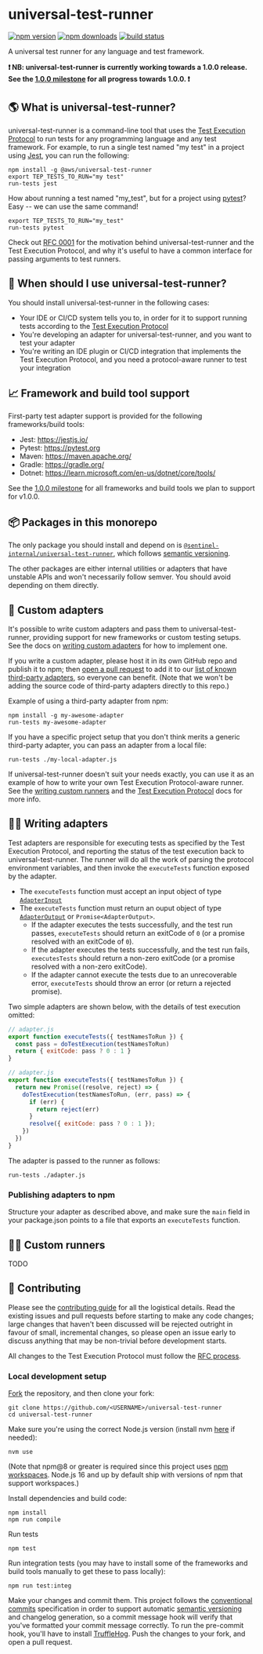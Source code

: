 # universal-test-runner

[![npm version](https://img.shields.io/npm/v/@aws/universal-test-runner)](https://www.npmjs.com/package/@aws/universal-test-runner)
[![npm downloads](https://img.shields.io/npm/dm/@aws/universal-test-runner)](https://npm-stat.com/charts.html?package=%40aws%2Funiversal-test-runner)
[![build status](https://github.com/aws/universal-test-runner/actions/workflows/build.yml/badge.svg)](https://github.com/aws/universal-test-runner/actions/workflows/build.yml)

A universal test runner for any language and test framework.

**❗️ NB: universal-test-runner is currently working towards a 1.0.0 release.
See the [1.0.0 milestone](https://github.com/aws/universal-test-runner/milestone/1) 
for all progress towards 1.0.0. ❗️**

## 🌎 What is universal-test-runner?

universal-test-runner is a command-line tool that uses the [Test Execution
Protocol](./protocol/README.md) to run tests for any programming language and
any test framework. For example, to run a single test named "my test" in a
project using [Jest](https://jestjs.io/), you can run the following:

```
npm install -g @aws/universal-test-runner 
export TEP_TESTS_TO_RUN="my test" 
run-tests jest
```

How about running a test named "my_test", but for a project using
[pytest](https://pytest.org)? Easy -- we can use the same command!

```
export TEP_TESTS_TO_RUN="my_test" 
run-tests pytest
```

Check out [RFC 0001](./protocol/rfcs/0001/README.md) for the motivation behind
universal-test-runner and the Test Execution Protocol, and why it's useful to
have a common interface for passing arguments to test runners.

## 🤔 When should I use universal-test-runner?

You should install universal-test-runner in the following cases:

* Your IDE or CI/CD system tells you to, in order for it to support running tests according to the [Test Execution Protocol](./protocol/README.md)
* You're developing an adapter for universal-test-runner, and you want to test your adapter
* You're writing an IDE plugin or CI/CD integration that implements the Test Execution Protocol, and you need a protocol-aware runner to test your integration

## 📈 Framework and build tool support

First-party test adapter support is provided for the following frameworks/build tools:

* Jest: https://jestjs.io/
* Pytest: https://pytest.org
* Maven: https://maven.apache.org/
* Gradle: https://gradle.org/
* Dotnet: https://learn.microsoft.com/en-us/dotnet/core/tools/

See the [1.0.0 milestone](https://github.com/aws/universal-test-runner/milestone/1)
for all frameworks and build tools we plan to support for v1.0.0.

## 📦 Packages in this monorepo

The only package you should install and depend on is
[`@sentinel-internal/universal-test-runner`](./packages/universal-test-runner),
which follows [semantic versioning](https://semver.org/).

The other packages are either internal utilities or adapters that have unstable
APIs and won't necessarily follow semver. You should avoid depending on them
directly.

## 🔋 Custom adapters

It's possible to write custom adapters and pass them to universal-test-runner,
providing support for new frameworks or custom testing setups. See the docs on
[writing custom adapters](#-writing-adapters) for how to implement one.

If you write a custom adapter, please host it in its own GitHub repo and
publish it to npm; then [open a pull request](https://github.com/aws/universal-test-runner/compare)
to add it to our [list of known third-party adapters](./docs/third-party-adapters.md),
so everyone can benefit. (Note that we won't be adding the source code of
third-party adapters directly to this repo.)

Example of using a third-party adapter from npm:

```
npm install -g my-awesome-adapter
run-tests my-awesome-adapter
```

If you have a specific project setup that you don't think merits a generic
third-party adapter, you can pass an adapter from a local file:

```
run-tests ./my-local-adapter.js
```

If universal-test-runner doesn't suit your needs exactly, you can use it as an
example of how to write your own Test Execution Protocol-aware runner. See the
[writing custom runners](#-custom-runners) and the 
[Test Execution Protocol](./protocol/README.md) docs for more info.

## 👩‍💻 Writing adapters

Test adapters are responsible for executing tests as specified by the Test
Execution Protocol, and reporting the status of the test execution back to
universal-test-runner. The runner will do all the work of parsing the protocol
environment variables, and then invoke the `executeTests` function exposed by
the adapter.

* The `executeTests` function must accept an input object of type [`AdapterInput`](./packages/universal-test-runner-types/src/index.ts)
* The `executeTests` function must return an ouput object of type [`AdapterOutput`](./packages/universal-test-runner-types/src/index.ts) or `Promise<AdapterOutput>`.
  * If the adapter executes the tests successfully, and the test run passes, `executeTests` should return an exitCode of `0` (or a promise resolved with an exitCode of `0`).
  * If the adapter executes the tests successfully, and the test run fails, `executesTests` should return a non-zero exitCode (or a promise resolved with a non-zero exitCode).
  * If the adapter cannot execute the tests due to an unrecoverable error, `executeTests` should throw an error (or return a rejected promise).

Two simple adapters are shown below, with the details of test execution omitted:

```javascript
// adapter.js
export function executeTests({ testNamesToRun }) {
  const pass = doTestExecution(testNamesToRun)
  return { exitCode: pass ? 0 : 1 }
}
```

```javascript
// adapter.js
export function executeTests({ testNamesToRun }) {
  return new Promise((resolve, reject) => {
    doTestExecution(testNamesToRun, (err, pass) => {
      if (err) {
        return reject(err)
      }
      resolve({ exitCode: pass ? 0 : 1 });
    })
  })
}
```

The adapter is passed to the runner as follows:

```
run-tests ./adapter.js
```

### Publishing adapters to npm

Structure your adapter as described above, and make sure the `main` field in
your package.json points to a file that exports an `executeTests` function.

## 🏃‍♀️ Custom runners

TODO

## 🔀 Contributing

Please see the [contributing guide](./CONTRIBUTING.md) for all the logistical
details. Read the existing issues and pull requests before starting to make any
code changes; large changes that haven't been discussed will be rejected
outright in favour of small, incremental changes, so please open an issue early
to discuss anything that may be non-trivial before development starts.

All changes to the Test Execution Protocol must follow the [RFC process](./protocol/README.md).

### Local development setup

[Fork](https://github.com/aws/universal-test-runner/fork) the repository, and then clone your fork:

```
git clone https://github.com/<USERNAME>/universal-test-runner
cd universal-test-runner
```

Make sure you're using the correct Node.js version (install nvm [here](https://github.com/nvm-sh/nvm) if needed):

```
nvm use
```

(Note that npm@8 or greater is required since this project uses 
[npm workspaces](https://docs.npmjs.com/cli/v9/using-npm/workspaces?v=true).
Node.js 16 and up by default ship with versions of npm that support 
workspaces.)

Install dependencies and build code:

```
npm install
npm run compile
```

Run tests

```
npm test
```

Run integration tests (you may have to install some of the frameworks and build tools manually to get these to pass locally):

```
npm run test:integ
```

Make your changes and commit them. This project follows the 
[conventional commits](https://www.conventionalcommits.org/en/v1.0.0/#specification)
specification in order to support automatic [semantic versioning](https://semver.org/) 
and changelog generation, so a commit message hook will verify that you've
formatted your commit message correctly. To run the pre-commit hook, you'll
have to install [TruffleHog](https://github.com/trufflesecurity/trufflehog).
Push the changes to your fork, and open a pull request.
